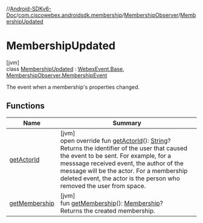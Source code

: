 //[Android-SDKv6-Doc](../../../../index.md)/[com.ciscowebex.androidsdk.membership](../../index.md)/[MembershipObserver](../index.md)/[MembershipUpdated](index.md)

# MembershipUpdated

[jvm]\
class [MembershipUpdated](index.md) : [WebexEvent.Base](../../../com.ciscowebex.androidsdk/-webex-event/-base/index.md), [MembershipObserver.MembershipEvent](../-membership-event/index.md)

The event when a membership's properties changed.

## Functions

| Name | Summary |
|---|---|
| [getActorId](../../../com.ciscowebex.androidsdk/-webex-event/-base/get-actor-id.md) | [jvm]<br>open override fun [getActorId](../../../com.ciscowebex.androidsdk/-webex-event/-base/get-actor-id.md)(): [String](https://kotlinlang.org/api/latest/jvm/stdlib/kotlin/-string/index.html)?<br>Returns the identifier of the user that caused the event to be sent. For example, for a messsage received event, the author of the message will be the actor. For a membership deleted event, the actor is the person who removed the user from space. |
| [getMembership](get-membership.md) | [jvm]<br>fun [getMembership](get-membership.md)(): [Membership](../../-membership/index.md)?<br>Returns the created membership. |
